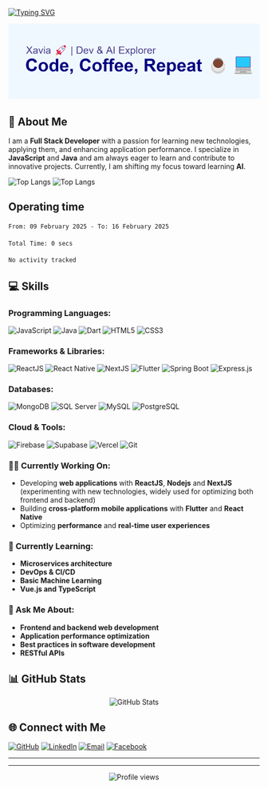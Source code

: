 [![Typing SVG](https://readme-typing-svg.herokuapp.com?font=Fira+Code&pause=1000&width=435&lines=Welcome+to+my+GitHub)](https://git.io/typing-svg)

<div align="center">
  <img src="/image/header.png" />
</div>

## 🚀 About Me

I am a **Full Stack Developer** with a passion for learning new technologies, applying them, and enhancing application performance. I specialize in **JavaScript** and **Java** and am always eager to learn and contribute to innovative projects. Currently, I am shifting my focus toward learning **AI**.

![Top Langs](https://github-readme-stats.vercel.app/api/top-langs/?username=nhutanhmc&hide_progress=true)
![Top Langs](https://github-readme-stats.vercel.app/api/top-langs/?username=nhutanhmc&layout=compact)

## Operating time

<!--START_SECTION:waka-->

```txt
From: 09 February 2025 - To: 16 February 2025

Total Time: 0 secs

No activity tracked
```

<!--END_SECTION:waka-->


## 💻 Skills

### Programming Languages:

![JavaScript](https://img.shields.io/badge/-JavaScript-F7DF1E?style=flat-square&logo=javascript&logoColor=black)
![Java](https://img.shields.io/badge/-Java-007396?style=flat-square&logo=java&logoColor=white)
![Dart](https://img.shields.io/badge/-Dart-0175C2?style=flat-square&logo=dart&logoColor=white)
![HTML5](https://img.shields.io/badge/-HTML5-E34F26?style=flat-square&logo=html5&logoColor=white)
![CSS3](https://img.shields.io/badge/-CSS3-1572B6?style=flat-square&logo=css3&logoColor=white)

### Frameworks & Libraries:

![ReactJS](https://img.shields.io/badge/-ReactJS-61DAFB?style=flat-square&logo=react&logoColor=black)
![React Native](https://img.shields.io/badge/-React%20Native-61DAFB?style=flat-square&logo=react&logoColor=black)
![NextJS](https://img.shields.io/badge/-NextJS-000000?style=flat-square&logo=next.js&logoColor=white)
![Flutter](https://img.shields.io/badge/-Flutter-02569B?style=flat-square&logo=flutter&logoColor=white)
![Spring Boot](https://img.shields.io/badge/-Spring%20Boot-6DB33F?style=flat-square&logo=spring&logoColor=white)
![Express.js](https://img.shields.io/badge/-Express.js-000000?style=flat-square&logo=express&logoColor=white)

### Databases:

![MongoDB](https://img.shields.io/badge/-MongoDB-47A248?style=flat-square&logo=mongodb&logoColor=white)
![SQL Server](https://img.shields.io/badge/-SQL%20Server-CC2927?style=flat-square&logo=microsoft-sql-server&logoColor=white)
![MySQL](https://img.shields.io/badge/-MySQL-4479A1?style=flat-square&logo=mysql&logoColor=white)
![PostgreSQL](https://img.shields.io/badge/-PostgreSQL-336791?style=flat-square&logo=postgresql&logoColor=white)

### Cloud & Tools:

![Firebase](https://img.shields.io/badge/-Firebase-FFCA28?style=flat-square&logo=firebase&logoColor=black)
![Supabase](https://img.shields.io/badge/-Supabase-3ECF8E?style=flat-square&logo=supabase&logoColor=white)
![Vercel](https://img.shields.io/badge/-Vercel-000000?style=flat-square&logo=vercel&logoColor=white)
![Git](https://img.shields.io/badge/-Git-F05032?style=flat-square&logo=git&logoColor=white)

### 👨‍💻 Currently Working On:

- Developing **web applications** with **ReactJS**, **Nodejs** and **NextJS** (experimenting with new technologies, widely used for optimizing both frontend and backend)
- Building **cross-platform mobile applications** with **Flutter** and **React Native**
- Optimizing **performance** and **real-time user experiences**

### 🌱 Currently Learning:

- **Microservices architecture**
- **DevOps & CI/CD**
- **Basic Machine Learning**
- **Vue.js and TypeScript**

### 💬 Ask Me About:

- **Frontend and backend web development**
- **Application performance optimization**
- **Best practices in software development**
- **RESTful APIs**

## 📊 GitHub Stats

<div align="center">
  <img src="https://github-readme-stats.vercel.app/api?username=nhutanhmc&show_icons=true&theme=radical" alt="GitHub Stats" />
</div>


## 🌐 Connect with Me

[![GitHub](https://img.shields.io/badge/-GitHub-181717?style=flat-square&logo=github&logoColor=white)](https://github.com/nhutanhmc)
[![LinkedIn](https://img.shields.io/badge/-LinkedIn-0A66C2?style=flat-square&logo=linkedin&logoColor=white)](https://www.linkedin.com/in/anh-nguyen-296b53333/)
[![Email](https://img.shields.io/badge/-Email-D14836?style=flat-square&logo=gmail&logoColor=white)](mailto:nhutanhmc@gmail.com)
[![Facebook](https://img.shields.io/badge/-Facebook-1877F2?style=flat-square&logo=facebook&logoColor=white)](https://www.facebook.com/Xavia0205?locale=vi_VN)

---

<!-- ## 🏆 Featured Projects

- **[Project Name 1]**: A short description of the project.
- **[Project Name 2]**: A short description of the project.
- **[Project Name 3]**: A short description of the project. -->

---

<div align="center">
  <img src="https://komarev.com/ghpvc/?username=nhutanhmc&color=blueviolet" alt="Profile views" />
</div>
